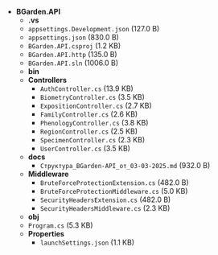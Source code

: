 - **BGarden.API**
  - **.vs**
  - `appsettings.Development.json` (127.0 B)
  - `appsettings.json` (830.0 B)
  - `BGarden.API.csproj` (1.2 KB)
  - `BGarden.API.http` (135.0 B)
  - `BGarden.API.sln` (1006.0 B)
  - **bin**
  - **Controllers**
    - `AuthController.cs` (13.9 KB)
    - `BiometryController.cs` (3.5 KB)
    - `ExpositionController.cs` (2.7 KB)
    - `FamilyController.cs` (2.6 KB)
    - `PhenologyController.cs` (3.8 KB)
    - `RegionController.cs` (2.5 KB)
    - `SpecimenController.cs` (2.3 KB)
    - `UserController.cs` (3.5 KB)
  - **docs**
    - `Структура_BGarden-API_от_03-03-2025.md` (932.0 B)
  - **Middleware**
    - `BruteForceProtectionExtension.cs` (482.0 B)
    - `BruteForceProtectionMiddleware.cs` (5.0 KB)
    - `SecurityHeadersExtension.cs` (482.0 B)
    - `SecurityHeadersMiddleware.cs` (2.3 KB)
  - **obj**
  - `Program.cs` (5.3 KB)
  - **Properties**
    - `launchSettings.json` (1.1 KB)
